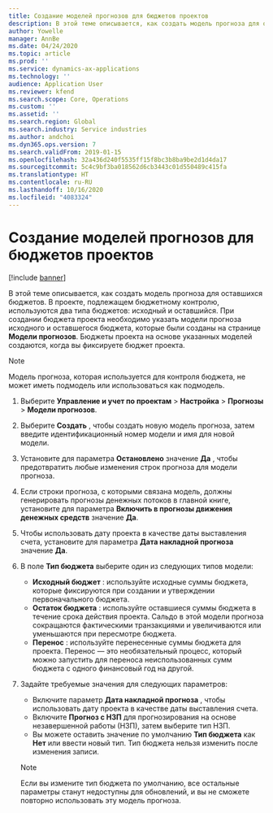 ```yaml
---
title: Создание моделей прогнозов для бюджетов проектов
description: В этой теме описывается, как создать модель прогноза для оставшихся бюджетов.
author: Yowelle
manager: AnnBe
ms.date: 04/24/2020
ms.topic: article
ms.prod: ''
ms.service: dynamics-ax-applications
ms.technology: ''
audience: Application User
ms.reviewer: kfend
ms.search.scope: Core, Operations
ms.custom: ''
ms.assetid: ''
ms.search.region: Global
ms.search.industry: Service industries
ms.author: andchoi
ms.dyn365.ops.version: 7
ms.search.validFrom: 2019-01-15
ms.openlocfilehash: 32a436d240f5535ff15f8bc3b8ba9be2d1d4da17
ms.sourcegitcommit: 5c4c9bf3ba018562d6cb3443c01d550489c415fa
ms.translationtype: HT
ms.contentlocale: ru-RU
ms.lasthandoff: 10/16/2020
ms.locfileid: "4083324"
---
```

# <a name="create-forecast-models-for-project-budgets"></a>Создание моделей прогнозов для бюджетов проектов 

[!include [banner](../includes/banner.md)]

В этой теме описывается, как создать модель прогноза для оставшихся бюджетов. В проекте, подлежащем бюджетному контролю, используются два типа бюджетов: исходный и оставшийся. При создании бюджета проекта необходимо указать модели прогноза исходного и оставшегося бюджета, которые были созданы на странице **Модели прогнозов**. Бюджеты проекта на основе указанных моделей создаются, когда вы фиксируете бюджет проекта.

> [!NOTE]
> Модель прогноза, которая используется для контроля бюджета, не может иметь подмодель или использоваться как подмодель.

1. Выберите **Управление и учет по проектам** > **Настройка** > **Прогнозы**  > **Модели прогнозов**.
2. Выберите **Создать** , чтобы создать новую модель прогноза, затем введите идентификационный номер модели и имя для новой модели. 
3. Установите для параметра **Остановлено** значение **Да** , чтобы предотвратить любые изменения строк прогноза для модели прогноза. 
4. Если строки прогноза, с которыми связана модель, должны генерировать прогнозы денежных потоков в главной книге, установите для параметра **Включить в прогнозы движения денежных средств** значение **Да**. 
5. Чтобы использовать дату проекта в качестве даты выставления счета, установите для параметра **Дата накладной прогноза** значение **Да**. 
6. В поле **Тип бюджета** выберите один из следующих типов модели:

   - **Исходный бюджет** : используйте исходные суммы бюджета, которые фиксируются при создании и утверждении первоначального бюджета.
   - **Остаток бюджета** : используйте оставшиеся суммы бюджета в течение срока действия проекта. Сальдо в этой модели прогноза сокращаются фактическими транзакциями и увеличиваются или уменьшаются при пересмотре бюджета.
   - **Перенос** : используйте перенесенные суммы бюджета для проекта. Перенос — это необязательный процесс, который можно запустить для переноса неиспользованных сумм бюджета с одного финансовый год на другой.

7. Задайте требуемые значения для следующих параметров:

   - Включите параметр **Дата накладной прогноза** , чтобы использовать дату проекта в качестве даты выставления счета.
   - Включите **Прогноз с НЗП** для прогнозирования на основе незавершенной работы (НЗП), затем выберите тип НЗП. 
   - Вы можете оставить значение по умолчанию **Тип бюджета** как **Нет** или ввести новый тип. Тип бюджета нельзя изменить после изменения записи.     
    > [!NOTE]
    > Если вы измените тип бюджета по умолчанию, все остальные параметры станут недоступны для обновлений, и вы не сможете повторно использовать эту модель прогноза. 
   


 

